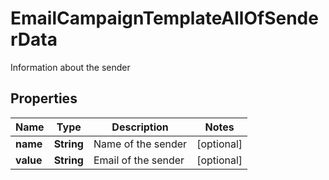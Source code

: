 

# EmailCampaignTemplateAllOfSenderData

Information about the sender

## Properties

| Name | Type | Description | Notes |
|------------ | ------------- | ------------- | -------------|
|**name** | **String** | Name of the sender |  [optional] |
|**value** | **String** | Email of the sender |  [optional] |



